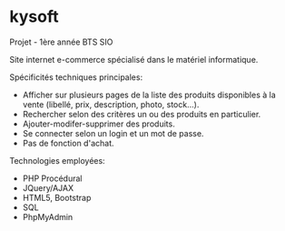 # kysoft
Projet - 1ère année BTS SIO

Site internet e-commerce spécialisé dans le matériel informatique. 

Spécificités techniques principales: 
- Afficher sur plusieurs pages de la liste des produits disponibles à la vente (libellé, prix, description, photo, stock...). 
- Rechercher selon des critères un ou des produits en particulier.
- Ajouter-modifer-supprimer des produits.
- Se connecter selon un login et un mot de passe.
- Pas de fonction d'achat.

Technologies employées:
- PHP Procédural
- JQuery/AJAX
- HTML5, Bootstrap
- SQL 
- PhpMyAdmin
